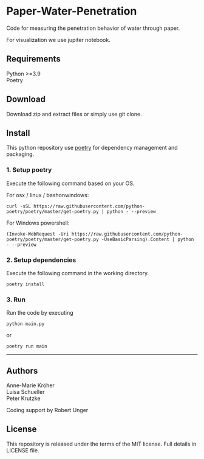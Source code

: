 # Paper-Water-Penetration
Code for measuring the penetration behavior of water through paper.

For visualization we use jupiter notebook.

## Requirements
Python >=3.9<br>
Poetry

## Download
Download zip and extract files or simply use git clone.


## Install
This python repository use [poetry](https://python-poetry.org/) for dependency management and packaging.

### 1. Setup poetry
Execute the following command based on your OS.

For osx / linux / bashonwindows:
```
curl -sSL https://raw.githubusercontent.com/python-poetry/poetry/master/get-poetry.py | python - --preview
```

For Windows powershell:
```
(Invoke-WebRequest -Uri https://raw.githubusercontent.com/python-poetry/poetry/master/get-poetry.py -UseBasicParsing).Content | python - --preview
```

### 2. Setup dependencies
Execute the following command in the working directory.
```
poetry install
```

### 3. Run
Run the code by executing

```
python main.py
```

or

```
poetry run main
```

---

## Authors
Anne-Marie Kröher<br />
Luisa Schueller<br />
Peter Krutzke<br />

Coding support by Robert Unger


## License
This repository is released under the terms of the MIT license. Full details in LICENSE file.